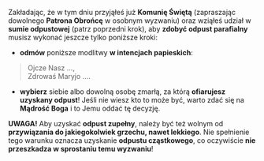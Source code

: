 Zakładając, że w tym dniu przyjąłeś już **Komunię Świętą** (zapraszając dowolnego **Patrona Obrońcę** w osobnym wyzwaniu) oraz wziąłeś udział w **sumie odpustowej** (patrz poprzedni krok), aby **zdobyć odpust parafialny** musisz wykonać jeszcze tylko poniższe kroki:
- **odmów** poniższe modlitwy **w intencjach papieskich**: 
> Ojcze Nasz ...,  
> Zdrowaś Maryjo ....
- **wybierz** siebie albo dowolną osobę zmarłą, za którą **ofiarujesz uzyskany odpust**! Jeśli nie wiesz kto to może być, warto zdać się na **Mądrość Boga** i to Jemu oddać tę decyzję.

**UWAGA!** Aby uzyskać **odpust zupełny**, należy być też wolnym od **przywiązania do jakiegokolwiek grzechu, nawet lekkiego**. Nie spełnienie tego warunku oznacza uzyskanie **odpustu cząstkowego**, co oczywiście **nie przeszkadza w sprostaniu temu wyzwaniu**!
